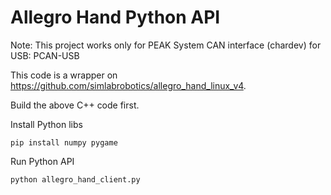 Allegro Hand Python API
==========================
Note: This project works only for PEAK System CAN interface (chardev) for USB: PCAN-USB

This code is a wrapper on https://github.com/simlabrobotics/allegro_hand_linux_v4.

Build the above C++ code first.

Install Python libs

```
pip install numpy pygame
```

Run Python API
```
python allegro_hand_client.py
```
